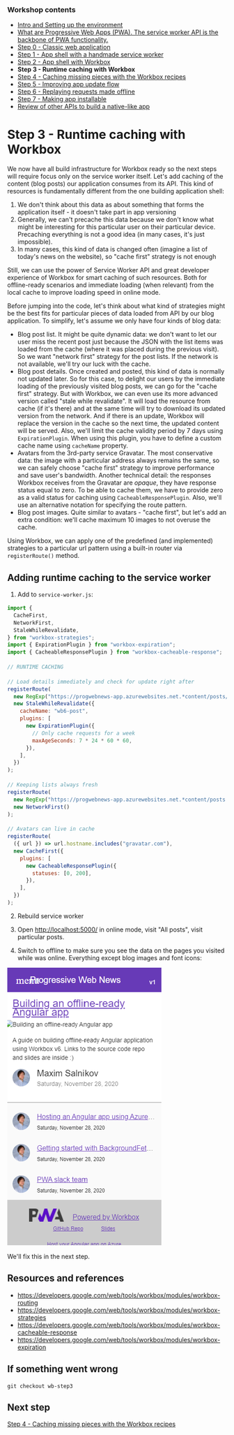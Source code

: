 ### Workshop contents

- [Intro and Setting up the environment](README.md)
- [What are Progressive Web Apps (PWA). The service worker API is the backbone of PWA functionality.](theory.md)
- [Step 0 - Classic web application](practice-step0.md)
- [Step 1 - App shell with a handmade service worker](practice-step1.md)
- [Step 2 - App shell with Workbox](practice-step2.md)
- **Step 3 - Runtime caching with Workbox**
- [Step 4 - Caching missing pieces with the Workbox recipes](practice-step4.md)
- [Step 5 - Improving app update flow](practice-step5.md)
- [Step 6 - Replaying requests made offline](practice-step6.md)
- [Step 7 - Making app installable](practice-step7.md)
- [Review of other APIs to build a native-like app](other-apis.md)

# Step 3 - Runtime caching with Workbox

We now have all build infrastructure for Workbox ready so the next steps will require focus only on the service worker itself. Let's add caching of the content (blog posts) our application consumes from its API. This kind of resources is fundamentally different from the one building application shell:

1) We don't think about this data as about something that forms the application itself - it doesn't take part in app versioning
2) Generally, we can't precache this data because we don't know what might be interesting for this particular user on their particular device. Precaching everything is not a good idea (in many cases, it's just impossible).
3) In many cases, this kind of data is changed often (imagine a list of today's news on the website), so "cache first" strategy is not enough

Still, we can use the power of Service Worker API and great developer experience of Workbox for smart caching of such resources. Both for offline-ready scenarios and immediate loading (when relevant) from the local cache to improve loading speed in online mode.

Before jumping into the code, let's think about what kind of strategies might be the best fits for particular pieces of data loaded from API by our blog application. To simplify, let's assume we only have four kinds of blog data:

- Blog post list. It might be quite dynamic data: we don't want to let our user miss the recent post just because the JSON with the list items was loaded from the cache (where it was placed during the previous visit). So we want "network first" strategy for the post lists. If the network is not available, we'll try our luck with the cache.
- Blog post details. Once created and posted, this kind of data is normally not updated later. So for this case, to delight our users by the immediate loading of the previously visited blog posts, we can go for the "cache first" strategy. But with Workbox, we can even use its more advanced version called "stale while revalidate". It will load the resource from cache (if it's there) and at the same time will try to download its updated version from the network. And if there is an update, Workbox will replace the version in the cache so the next time, the updated content will be served. Also, we'll limit the cache validity period by 7 days using `ExpirationPlugin`. When using this plugin, you have to define a custom cache name using `cacheName` property.
- Avatars from the 3rd-party service Gravatar. The most conservative data: the image with a particular address always remains the same, so we can safely choose "cache first" strategy to improve performance and save user's bandwidth. Another technical detail: the responses Workbox receives from the Gravatar are _opaque_, they have response status equal to zero. To be able to cache them, we have to provide zero as a valid status for caching using `CacheableResponsePlugin`. Also, we'll use an alternative notation for specifying the route pattern.
- Blog post images. Quite similar to avatars - "cache first", but let's add an extra condition: we'll cache maximum 10 images to not overuse the cache.

Using Workbox, we can apply one of the predefined (and implemented) strategies to a particular url pattern using a built-in router via `registerRoute()` method.

## Adding runtime caching to the service worker

1) Add to `service-worker.js`:

```javascript
import {
  CacheFirst,
  NetworkFirst,
  StaleWhileRevalidate,
} from "workbox-strategies";
import { ExpirationPlugin } from "workbox-expiration";
import { CacheableResponsePlugin } from "workbox-cacheable-response";

// RUNTIME CACHING

// Load details immediately and check for update right after
registerRoute(
  new RegExp("https://progwebnews-app.azurewebsites.net.*content/posts/slug.*"),
  new StaleWhileRevalidate({
    cacheName: "wb6-post",
    plugins: [
      new ExpirationPlugin({
        // Only cache requests for a week
        maxAgeSeconds: 7 * 24 * 60 * 60,
      }),
    ],
  })
);

// Keeping lists always fresh
registerRoute(
  new RegExp("https://progwebnews-app.azurewebsites.net.*content/posts.*"),
  new NetworkFirst()
);

// Avatars can live in cache
registerRoute(
  ({ url }) => url.hostname.includes("gravatar.com"),
  new CacheFirst({
    plugins: [
      new CacheableResponsePlugin({
        statuses: [0, 200],
      }),
    ],
  })
);
```

2) Rebuild service worker

3) Open <http://localhost:5000/> in online mode, visit "All posts", visit particular posts.

4) Switch to offline to make sure you see the data on the pages you visited while was online. Everything except blog images and font icons:

![Offline](images/step3-1.png)

We'll fix this in the next step.

## Resources and references

- <https://developers.google.com/web/tools/workbox/modules/workbox-routing>
- <https://developers.google.com/web/tools/workbox/modules/workbox-strategies>
- <https://developers.google.com/web/tools/workbox/modules/workbox-cacheable-response>
- <https://developers.google.com/web/tools/workbox/modules/workbox-expiration>

## If something went wrong

```console
git checkout wb-step3
```

## Next step

[Step 4 - Caching missing pieces with the Workbox recipes](practice-step4.md)
